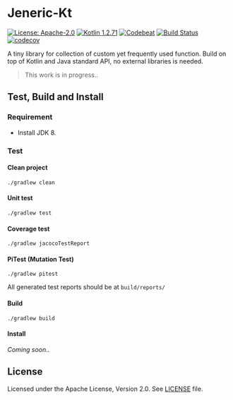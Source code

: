 # Jeneric-Kt

[![License: Apache-2.0](https://img.shields.io/badge/license-Apache--2.0-green.svg)](/LICENSE)
[![Kotlin 1.2.71](https://img.shields.io/badge/Kotlin-1.2.71-blue.svg)](http://kotlinlang.org)
[![Codebeat](https://codebeat.co/badges/bede1ef7-1b72-4426-9bae-dcbee7dc9318)](https://codebeat.co/projects/github-com-mkdika-jeneric-kt-master)
[![Build Status](https://travis-ci.com/mkdika/jeneric-kt.svg?branch=master)](https://travis-ci.com/mkdika/jeneric-kt)
[![codecov](https://codecov.io/gh/mkdika/jeneric-kt/branch/master/graph/badge.svg)](https://codecov.io/gh/mkdika/jeneric-kt)

A tiny library for collection of custom yet frequently used function.
Build on top of Kotlin and Java standard API, no external libraries is needed.

> This work is in progress..

## Test, Build and Install

### Requirement

- Install JDK 8.

### Test

#### Clean project

```console
./gradlew clean
```

#### Unit test

```console
./gradlew test
```

#### Coverage test

```console
./gradlew jacocoTestReport
```

#### PiTest (Mutation Test)

```console
./gradlew pitest
```

All generated test reports should be at `build/reports/`


#### Build

```console
./gradlew build
```

#### Install

_Coming soon.._


## License
Licensed under the Apache License, Version 2.0. See [LICENSE](/LICENSE) file.